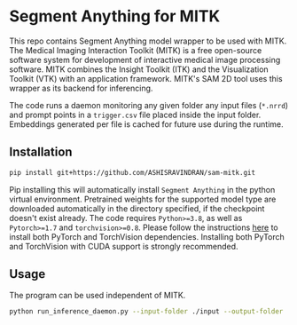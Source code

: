 # Segment Anything for MITK
This repo contains Segment Anything model wrapper to be used with MITK.
The Medical Imaging Interaction Toolkit (MITK) is a free open-source software system for development of interactive medical image processing software. MITK combines the Insight Toolkit (ITK) and the Visualization Toolkit (VTK) with an application framework. MITK's SAM 2D tool uses this wrapper as its backend for inferencing.

The code runs a daemon monitoring any given folder any input files (`*.nrrd`) and prompt points in a `trigger.csv` file placed inside the input folder.
Embeddings generated per file is cached for future use during the runtime.

## Installation
```bash
pip install git+https://github.com/ASHISRAVINDRAN/sam-mitk.git
```
Pip installing this will automatically install `Segment Anything` in the python virtual environment. Pretrained weights for the supported model type are downloaded automatically in the directory specified, if the checkpoint doesn't exist already.
The code requires `Python>=3.8`, as well as `Pytorch>=1.7` and `torchvision>=0.8`. Please follow the instructions [here](https://pytorch.org/get-started/locally/) to install both PyTorch and TorchVision dependencies. Installing both PyTorch and TorchVision with CUDA support is strongly recommended.

## Usage
The program can be used independent of MITK.
```bash
python run_inference_daemon.py --input-folder ./input --output-folder ./output --trigger-file trigger.csv --model-type vit_b --checkpoint ./directory --device cuda
```
